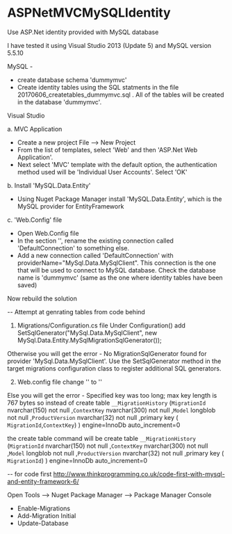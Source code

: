 # ASPNetMVCMySQLIdentity
Use ASP.Net identity provided with MySQL database

I have tested it using Visual Studio 2013 (Update 5) and MySQL version 5.5.10

MySQL -
- create database schema 'dummymvc'
- Create identity tables using the SQL statments in the file 20170606_createtables_dummymvc.sql . All of the tables will be created in the database 'dummymvc'.

Visual Studio

a. MVC Application
- Create a new project  File --> New Project
- From the list of templates, select 'Web' and then 'ASP.Net Web Application'.
- Next select 'MVC' template with the default option, the authentication method used will be 'Individual User Accounts'. Select 'OK'

b. Install 'MySQL.Data.Entity'
- Using Nuget Package Manager install 'MySQL.Data.Entity', which is the MySQL provider for EntityFramework

c. 'Web.Config' file
- Open Web.Config file
- In the section '<connectionStrings>', rename the existing connection called 'DefaultConnection' to something else.
- Add a new connection called 'DefaultConnection' with providerName="MySql.Data.MySqlClient". This connection is the one that will be used to connect to MySQL database. Check the database name is 'dummymvc' (same as the one where identity tables have been saved)

Now rebuild the solution


-- Attempt at genrating tables from code behind

1. Migrations/Configuration.cs file 
Under Configuration() add
SetSqlGenerator("MySql.Data.MySqlClient", new MySql.Data.Entity.MySqlMigrationSqlGenerator());

Otherwise you will get the error -
No MigrationSqlGenerator found for provider 'MySql.Data.MySqlClient'. Use the SetSqlGenerator method in the target migrations configuration class to register additional SQL generators.

2. Web.config file
change '<entityFramework>' to '<entityFramework codeConfigurationType="MySql.Data.Entity.MySqlEFConfiguration, MySql.Data.Entity.EF6">'

Else you will get the error -
Specified key was too long; max key length is 767 bytes
so instead of 
create table `__MigrationHistory` (`MigrationId` nvarchar(150)  not null ,`ContextKey` nvarchar(300)  not null ,`Model` longblob not null ,`ProductVersion` nvarchar(32)  not null ,primary key ( `MigrationId`,`ContextKey`) ) engine=InnoDb auto_increment=0

the create table command will be 
create table `__MigrationHistory` (`MigrationId` nvarchar(150)  not null ,`ContextKey` nvarchar(300)  not null ,`Model` longblob not null ,`ProductVersion` nvarchar(32)  not null ,primary key ( `MigrationId`) ) engine=InnoDb auto_increment=0


-- for code first
http://www.thinkprogramming.co.uk/code-first-with-mysql-and-entity-framework-6/

Open Tools --> Nuget Package Manager --> Package Manager Console
- Enable-Migrations 
- Add-Migration Initial
- Update-Database


